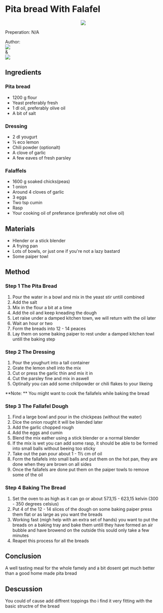 # Pita bread With Falafel
<p align="center">
<img src="example.png" />
</p>

Preperation: N/A

Author:  
<a href="https://discord.com"><img src="https://img.shields.io/badge/Discord-Drillenissen%234268-25?style=for-the-badge&logo=discord" /> </a>  
&  
<a href="https://discord.com"><img src="https://img.shields.io/badge/Discord-Eden%237480-25?style=for-the-badge&logo=discord" /> </a>
## Ingredients

### Pita bread
* 1200 g flour
* Yeast preferably fresh
* 1 dl oil, preferably olive oil
* A bit of salt

### Dressing
* 2 dl yougurt
* ½ eco lemon
* Chili powder (optionalt)
* A clove of garlic
* A few eaves of fresh parsley

### Falaffels
* 1600 g soaked chicks(peas)
* 1 onion
* Around 4 cloves of garlic
* 3 eggs
* Two tsp cumin
* Rasp
* Your cooking oil of preferance (preferably not olive oil)

## Materials
* Hlender or a stick blender
* A frying pan
* Lots of bowls, or just one if you're not a lazy bastard
* Some paiper towl

## Method
### Step 1 The Pita Bread
1. Pour the water in a bowl and mix in the yeast stir untill combined
2. Add the salt
3. Mix in the flour a bit at a time
4. Add the oil and keep kneading  the dough
5. Let raise under a damped kitchen town, we will return with the oil later
6. Wait an hour or two
7. Form the breads into 12 - 14 peaces
8. Lay them on some baking paiper to rest under a damped kitchen towl untill the baking step

### Step 2 The Dressing
1. Pour the youghurt into a tall container
2. Grate the lemon shell into the mix
3. Cut or press the garlic thin and mix it in
4. Cut the parsley fine and mix in aswell
5. Optinally you can add some chilipowder or chili flakes to your likeing

**Note: ** You might want to cook the fallafels while baking the bread

### Step 3 The Fallafel Dough
1. Find a large bowl and pour in the chickpeas (without the water)
2. Dice the onion rought it will be blended later
3. Add the garlic chopped rough
4. Add the eggs and cumin
5. Blend the mix eather using a stick blender or a normal blender
6. If the mix is wet you can add some rasp, it should be able to be formed into small balls without beeing too sticky
7. Take out the pan pour about 1 - 1½ cm of oil
8. Form the fallafels into small balls and put them on the hot pan, they are done when they are brown on all sides
9. Once the fallafels are done put them on the paiper towls to remove some of the oil

### Step 4 Baking The Bread
1. Set the oven to as high as it can go or about 573,15 - 623,15 kelvin (300 - 350 degrees celsius)
2. Put 4 of the 12 - 14 slices of the dough on some baking paiper press them flat or as large as you want the breads
3. Working fast (migh help with an extra set of hands) you want to put the breads on a baking tray and bake them untill they have formed an air bubble and have browend on the outside this sould only take a few minutes
4. Reapet this process for all the breads

## Conclusion
A well tasting meal for the whole famely and a bit dosent get much better than a good home made pita bread

## Descussion
You could of cause add diffrent toppings tho i find it very fitting with the basic structre of the bread
